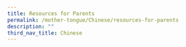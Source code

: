 ```yaml
---
title: Resources for Parents
permalink: /mother-tongue/Chinese/resources-for-parents
description: ""
third_nav_title: Chinese
---
```

